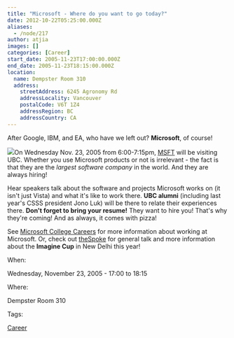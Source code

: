 ```yaml
---
title: "Microsoft - Where do you want to go today?"
date: 2012-10-22T05:25:00.000Z
aliases:
  - /node/217
author: atjia
images: []
categories: [Career]
start_date: 2005-11-23T17:00:00.000Z
end_date: 2005-11-23T18:15:00.000Z
location:
  name: Dempster Room 310
  address:
    streetAddress: 6245 Agronomy Rd
    addressLocality: Vancouver
    postalCode: V6T 1Z4
    addressRegion: BC
    addressCountry: CA
---
```


After Google, IBM, and EA, who have we left out? **Microsoft**, of course!

![](/files/microsoft.gif)On Wednesday Nov. 23, 2005 from 6:00-7:15pm, [MSFT](http://www.investor.reuters.com/FullQuote.aspx?ticker=MSFT) will be visiting UBC. Whether you use Microsoft products or not is irrelevant - the fact is that they are the _largest software company_ in the world. And they are always hiring!

Hear speakers talk about the software and projects Microsoft works on (it isn't just Vista) and what it's like to work there. **UBC alumni** (including last year's CSSS president Jono Luk) will be there to relate their experiences there. **Don't forget to bring your resume!** They want to hire you! That's why they're coming! And as always, it comes with pizza!

See [Microsoft College Careers](https://www.microsoft.com/College/default.mspx) for more information about working at Microsoft. Or, check out [theSpoke](http://thespoke.net) for general talk and more information about the **Imagine Cup** in New Delhi this year!

When: 

Wednesday, November 23, 2005 - 17:00 to 18:15

Where: 

Dempster Room 310

Tags: 

[Career](/career)
